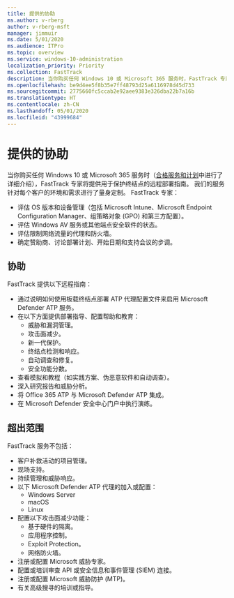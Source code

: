 ```yaml
---
title: 提供的协助
ms.author: v-rberg
author: v-rberg-msft
manager: jimmuir
ms.date: 5/01/2020
ms.audience: ITPro
ms.topic: overview
ms.service: windows-10-administration
localization_priority: Priority
ms.collection: FastTrack
description: 当你购买任何 Windows 10 或 Microsoft 365 服务时，FastTrack 专家将提供用于保护终结点的远程部署指南。 我们的服务针对每个客户的环境和需求进行了量身定制。
ms.openlocfilehash: be9d4ee5f8b35e7ff48793d25a6116978d45d733
ms.sourcegitcommit: 2775660fc5ccab2e92aee9383e326dba22b7a16b
ms.translationtype: HT
ms.contentlocale: zh-CN
ms.lasthandoff: 05/01/2020
ms.locfileid: "43999684"
---
```

# <a name="assistance-offered"></a>提供的协助  

当你购买任何 Windows 10 或 Microsoft 365 服务时（[合格服务和计划](M365-eligible-services-and-plans.md)中进行了详细介绍），FastTrack 专家将提供用于保护终结点的远程部署指南。 我们的服务针对每个客户的环境和需求进行了量身定制。 FastTrack 专家：
- 评估 OS 版本和设备管理（包括 Microsoft Intune、Microsoft Endpoint Configuration Manager、组策略对象 (GPO) 和第三方配置）。
- 评估 Windows AV 服务或其他端点安全软件的状态。
- 评估限制网络流量的代理和防火墙。
- 确定赞助商、讨论部署计划、开始日期和支持会议的步调。

## <a name="assistance"></a>协助

FastTrack 提供以下远程指南：
- 通过说明如何使用板载终结点部署 ATP 代理配置文件来启用 Microsoft Defender ATP 服务。
- 在以下方面提供部署指导、配置帮助和教育：
    - 威胁和漏洞管理。
    - 攻击面减少。
    - 新一代保护。
    - 终结点检测和响应。
    - 自动调查和修复。
    - 安全功能分数。
- 查看模拟和教程（如实践方案、伪恶意软件和自动调查）。
- 深入研究报告和威胁分析。
- 将 Office 365 ATP 与 Microsoft Defender ATP 集成。
- 在 Microsoft Defender 安全中心门户中执行演练。

## <a name="out-of-scope"></a>超出范围

FastTrack 服务不包括：
- 客户补救活动的项目管理。
- 现场支持。
- 持续管理和威胁响应。
- 以下 Microsoft Defender ATP 代理的加入或配置：
   - Windows Server
   - macOS
   - Linux
- 配置以下攻击面减少功能：
    - 基于硬件的隔离。
    - 应用程序控制。
    - Exploit Protection。
    - 网络防火墙。
- 注册或配置 Microsoft 威胁专家。
- 配置或培训审查 API 或安全信息和事件管理 (SIEM) 连接。
- 注册或配置 Microsoft 威胁防护 (MTP)。
- 有关高级搜寻的培训或指导。
